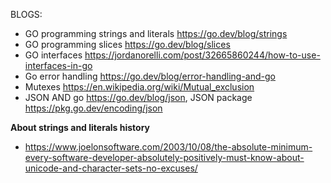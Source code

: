 BLOGS:


* GO programming strings and literals https://go.dev/blog/strings
* GO programming slices https://go.dev/blog/slices
* GO interfaces https://jordanorelli.com/post/32665860244/how-to-use-interfaces-in-go
* Go error handling https://go.dev/blog/error-handling-and-go
* Mutexes https://en.wikipedia.org/wiki/Mutual_exclusion
* JSON AND go https://go.dev/blog/json, JSON package https://pkg.go.dev/encoding/json

**About strings and literals history**

* https://www.joelonsoftware.com/2003/10/08/the-absolute-minimum-every-software-developer-absolutely-positively-must-know-about-unicode-and-character-sets-no-excuses/
